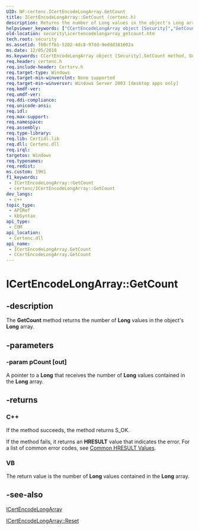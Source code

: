 ```yaml
---
UID: NF:certenc.ICertEncodeLongArray.GetCount
title: ICertEncodeLongArray::GetCount (certenc.h)
description: Returns the number of Long values in the object's Long array.
helpviewer_keywords: ["CCertEncodeLongArray object [Security]","GetCount method","GetCount","GetCount method [Security]","GetCount method [Security]","CCertEncodeLongArray object","GetCount method [Security]","ICertEncodeLongArray interface","ICertEncodeLongArray interface [Security]","GetCount method","ICertEncodeLongArray.GetCount","ICertEncodeLongArray::GetCount","_certsrv_icertencodelongarray_getcount","certenc/ICertEncodeLongArray::GetCount","security.icertencodelongarray_getcount"]
old-location: security\icertencodelongarray_getcount.htm
tech.root: security
ms.assetid: f60cffb1-5202-4dc8-97dd-9eddd381602a
ms.date: 12/05/2018
ms.keywords: CCertEncodeLongArray object [Security],GetCount method, GetCount, GetCount method [Security], GetCount method [Security],CCertEncodeLongArray object, GetCount method [Security],ICertEncodeLongArray interface, ICertEncodeLongArray interface [Security],GetCount method, ICertEncodeLongArray.GetCount, ICertEncodeLongArray::GetCount, _certsrv_icertencodelongarray_getcount, certenc/ICertEncodeLongArray::GetCount, security.icertencodelongarray_getcount
req.header: certenc.h
req.include-header: Certsrv.h
req.target-type: Windows
req.target-min-winverclnt: None supported
req.target-min-winversvr: Windows Server 2003 [desktop apps only]
req.kmdf-ver: 
req.umdf-ver: 
req.ddi-compliance: 
req.unicode-ansi: 
req.idl: 
req.max-support: 
req.namespace: 
req.assembly: 
req.type-library: 
req.lib: Certidl.lib
req.dll: Certenc.dll
req.irql: 
targetos: Windows
req.typenames: 
req.redist: 
ms.custom: 19H1
f1_keywords:
 - ICertEncodeLongArray::GetCount
 - certenc/ICertEncodeLongArray::GetCount
dev_langs:
 - c++
topic_type:
 - APIRef
 - kbSyntax
api_type:
 - COM
api_location:
 - Certenc.dll
api_name:
 - ICertEncodeLongArray.GetCount
 - CCertEncodeLongArray.GetCount
---
```


# ICertEncodeLongArray::GetCount


## -description

The <b>GetCount</b> method returns the number of <b>Long</b> values in the object's <b>Long</b> array.

## -parameters

### -param pCount [out]

A pointer to a <b>Long</b> that receives the number of <b>Long</b> values contained in the <b>Long</b> array.

## -returns

<h3>C++</h3>
 If the method succeeds, the method returns S_OK.

If the method fails, it returns an <b>HRESULT</b> value that indicates the error. For a list of common error codes, see <a href="https://docs.microsoft.com/windows/desktop/SecCrypto/common-hresult-values">Common HRESULT Values</a>.

<h3>VB</h3>
The return value is the number of <b>Long</b> values contained in the <b>Long</b> array.

## -see-also

<a href="https://docs.microsoft.com/windows/desktop/api/certenc/nn-certenc-icertencodelongarray">ICertEncodeLongArray</a>



<a href="https://docs.microsoft.com/windows/desktop/api/certenc/nf-certenc-icertencodelongarray-reset">ICertEncodeLongArray::Reset</a>

